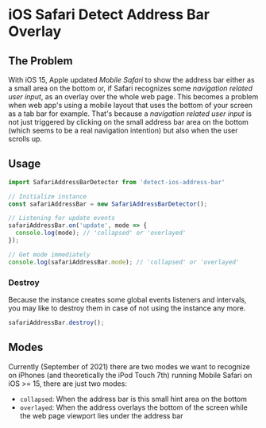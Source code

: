 # iOS Safari Detect Address Bar Overlay

## The Problem

With iOS 15, Apple updated *Mobile Safari* to show the address bar either as a small area on the bottom or, if Safari recognizes some *navigation related user input*, as an overlay over the whole web page. This becomes a problem when web app's using a mobile layout that uses the bottom of your screen as a tab bar for example. That's because a *navigation related user input* is not just triggered by clicking on the small address bar area on the bottom (which seems to be a real navigation intention) but also when the user scrolls up.

## Usage

```javascript
import SafariAddressBarDetector from 'detect-ios-address-bar'

// Initialize instance
const safariAddressBar = new SafariAddressBarDetector();

// Listening for update events
safariAddressBar.on('update', mode => {
  console.log(mode); // 'collapsed' or 'overlayed'
});

// Get mode immediately
console.log(safariAddressBar.mode); // 'collapsed' or 'overlayed'

```

### Destroy

Because the instance creates some global events listeners and intervals, you may like to destroy them in case of not using the instance any more.

```javascript
safariAddressBar.destroy();
```

## Modes

Currently (September of 2021) there are two modes we want to recognize on iPhones (and theoretically the iPod Touch 7th) running Mobile Safari on iOS >= 15, there are just two modes:

- `collapsed`: When the address bar is this small hint area on the bottom
- `overlayed`: When the address overlays the bottom of the screen while the web page viewport lies under the address bar

